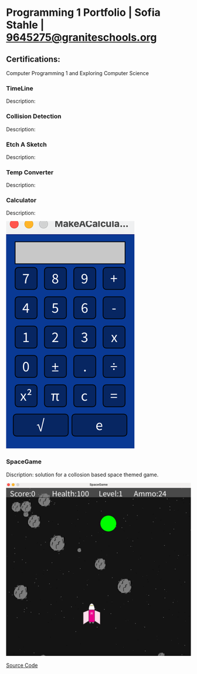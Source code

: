 # Programming 1 Portfolio | Sofia Stahle | 9645275@graniteschools.org

## Certifications:
Computer Programming 1 and
Exploring Computer Science

### TimeLine
Description: 

### Collision Detection
Description: 

### Etch A Sketch
Description: 

### Temp Converter
Description: 

### Calculator
Description: 

![Calculator](https://github.com/SofiaStahle16/Sofia-s-Programming-Portfolio-2024-2025/blob/main/images/Calc.png?raw=true)

### SpaceGame
Discription: solution for a collosion based space themed game.

![SpaceGame](https://github.com/SofiaStahle16/Sofia-s-Programming-Portfolio-2024-2025/blob/main/images/SpaceGame.png?raw=true)

[Source Code](https://github.com/SofiaStahle16/Sofia-s-Programming-Portfolio-2024-2025/tree/main/src/term2/SpaceGame)
